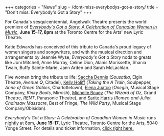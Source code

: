 +++
categories = "News"
slug = /dont-miss-everybodys-got-a-story/
title = "Don&#039;t miss: Everybody&#039;s Got a Story"
+++

For Canada's sesquicentennial, Angelwalk Theatre presents the world premiere of [*Everybody's Got a Story: A Celebration of Canadian Women in Music*](https://www.angelwalk.ca/everybodys-got-a-story.html), **June 15-17, 8pm** at the Toronto Centre for the Arts' new Lyric Theatre.

Katie Edwards has conceived of this tribute to Canada's proud legacy of women singers and songwriters, and with the musical direction and arrangements by Jeannie Wyse, *Everybody's Got a Story* nods to greats like Joni Mitchell, Anne Murray, Celine Dion, Alanis Morissette, Shania Twain, Buffy Sainte-Marie, Jann Arden and Sarah McLachlan.

Five women bring the tribute to life: [Saccha Dennis](http://www.sacchadennis.com/) (*Sousatka*, Elgin Theatre, *Avenue Q*, Citadel), [Kelly Holiff](http://www.kellyholiff.com/K/Hit_That_Jive_Jack__Heart_and_Stroke_Benefit_Concert_2015.html) (*Taking the A Train*, Soulpepper, *Anne of Green Gables*, Charlottetown), [Elena Juatco](http://elenajuatco.ca/) (*Onegin*, Musical Stage Company, *Kinky Boots*, Mirvish), [Michelle Bouey](https://twitter.com/michbouey) (*The Wizard of Oz*, Grand Theatre, *RENT*, Panasonic Theatre), and [Sarite Harris](https://twitter.com/sariteha) (*Romeo and Juliet Chainsaw Massacre*, Best of Fringe, *The Wild Party*, Musical Stage Company/Obisidan).

*Everybody's Got a Story: A Celebration of Canadian Women in Music* runs nightly at 8pm, **June 15-17**, Lyric Theatre, Toronto Centre for the Arts, 5040 Yonge Street. For details and ticket information, [click right here.](https://www.angelwalk.ca/everybodys-got-a-story.html)
